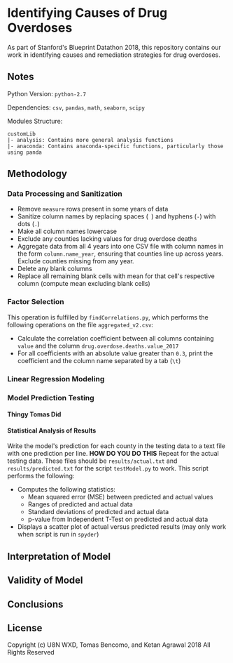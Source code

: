 # Identifying Causes of Drug Overdoses

As part of Stanford's Blueprint Datathon 2018, this repository contains our
work in identifying causes and remediation strategies for drug overdoses.

## Notes
Python Version: `python-2.7`

Dependencies: `csv`, `pandas`, `math`, `seaborn`, `scipy`

Modules Structure:
```
customLib
|- analysis: Contains more general analysis functions
|- anaconda: Contains anaconda-specific functions, particularly those using panda
```

## Methodology

### Data Processing and Sanitization

* Remove `measure` rows present in some years of data
* Sanitize column names by replacing spaces (` `) and hyphens (`-`) with dots (`.`)
* Make all column names lowercase
* Exclude any counties lacking values for drug overdose deaths
* Aggregate data from all 4 years into one CSV file with column names in the form
`column.name_year`, ensuring that counties line up across years. Exclude counties
missing from any year.
* Delete any blank columns
* Replace all remaining blank cells with mean for that cell's respective column (compute mean excluding blank cells)

### Factor Selection
This operation is fulfilled by `findCorrelations.py`, which performs the following
operations on the file `aggregated_v2.csv`:
* Calculate the correlation coefficient between all columns containing `value`
and the column `drug.overdose.deaths.value_2017`
* For all coefficients with an absolute value greater than `0.3`, print the
coefficient and the column name separated by a tab (`\t`)

### Linear Regression Modeling

### Model Prediction Testing

#### Thingy Tomas Did

#### Statistical Analysis of Results
Write the model's prediction for each county in the testing data to a text file
with one prediction per line. **HOW DO YOU DO THIS** Repeat for the actual
testing data. These files should be `results/actual.txt` and `results/predicted.txt`
for the script `testModel.py` to work. This script performs the following:
* Computes the following statistics:
  * Mean squared error (MSE) between predicted and actual values
  * Ranges of predicted and actual data
  * Standard deviations of predicted and actual data
  * p-value from Independent T-Test on predicted and actual data
* Displays a scatter plot of actual versus predicted results (may only work
  when script is run in `spyder`)

## Interpretation of Model

## Validity of Model

## Conclusions


## License

Copyright (c) U8N WXD, Tomas Bencomo, and Ketan Agrawal 2018
All Rights Reserved
